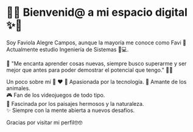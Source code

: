 # 🌸✨ Bienvenid@ a mi espacio digital ✨🌸

Soy Faviola Alegre Campos, aunque la mayoría me conoce como Favi 🌷  
Actualmente estudio Ingeniería de Sistemas 🧠💻.


 🦋 "Me encanta aprender cosas nuevas, siempre busco superarme y ser mejor que antes para poder demostrar el potencial que tengo." 🌱🌟

Un poco sobre mí 🌈 ❤️ 
🧩 Apasionada por la tecnología. 
🐾 Amante de los animales.  
🎮 Fan de los videojuegos de todo tipo.  
🌄 Fascinada por los paisajes hermosos y la naturaleza.  
✨ Siempre con la mente abierta a nuevos desafíos.  

Gracias por visitar mi perfil🤓🤓

